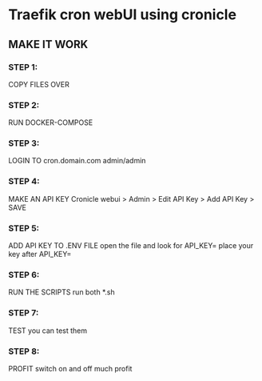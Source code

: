 # Traefik cron webUI using cronicle



## MAKE IT WORK

### STEP 1:

COPY FILES OVER

### STEP 2:

RUN DOCKER-COMPOSE

### STEP 3: 

LOGIN TO cron.domain.com
admin/admin

### STEP 4:

MAKE AN API KEY
Cronicle webui > Admin > Edit API Key > Add API Key > SAVE

### STEP 5:

ADD API KEY TO .ENV FILE
open the file and look for API_KEY=
place your key after API_KEY=

### STEP 6:

RUN THE SCRIPTS
run both *.sh

### STEP 7:

TEST
you can test them

### STEP 8:

PROFIT
switch on and off
much profit
















































































































